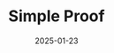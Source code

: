 ---  
layout: startup_page  
title: "Simple Proof"  
id: "simpleproof.com"  
permalink: "/simpleproofsimpleproof.com01232025/"  
website: "https://www.simpleproof.com"  
funding_round: "Pre-Seed"  
funding_amount: ""  
investors: "ego death capital, Wolf"  
about: "Simple Proof builds Bitcoin-powered solutions for data integrity and verification. Their Immutable Proof service uses the Bitcoin Timechain and OpenTimestamps to create permanent, tamper-proof records of digital files, addressing concerns about authenticity in the age of AI-generated content. This ensures organizations can definitively prove when records were created and verify they haven't been altered."  
markets: "Data Integrity, Cybersecurity, Blockchain, Business/Productivity Software, Media and Information Services (B2B)"  
hq: "Longmont, Colorado, United States"  
founded_year: "2023"  
linkedin: "https://www.linkedin.com/company/simple-proof"  
twitter: "https://x.com/realsimpleproof"  
instagram: ""  
facebook: ""  
crunchbase: "https://www.crunchbase.com/organization/simple-proof"  
pitchbook: "https://pitchbook.com/profiles/company/731661-22"  

date_display: "23-Jan-2025"  
date: "2025-01-23"

# SEO Optimization  
meta_title: "Simple Proof - Pre-Seed"  
meta_description: "Simple Proof, Simple Proof builds Bitcoin-powered solutions for data integrity and verification. Their Immutable Proof service uses the Bitcoin Timechain and OpenTi..."  
meta_keywords: "Simple Proof, Data Integrity, Cybersecurity, Blockchain, Business/Productivity Software, Media and Information Services (B2B), Pre-Seed funding"  
canonical_url: "https://startup.projectstartups.com/simpleproofsimpleproof.com01232025/"  
---